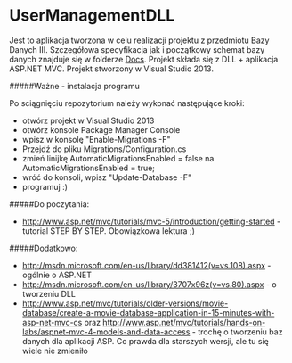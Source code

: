 ﻿UserManagementDLL
=================

Jest to aplikacja tworzona w celu realizacji projektu z przedmiotu Bazy Danych III. Szczegółowa specyfikacja jak i początkowy schemat bazy danych znajduje się w folderze [Docs](https://github.com/konkit/UserManagementDLL/tree/master/Docs).
Projekt składa się z DLL + aplikacja ASP.NET MVC.
Projekt stworzony w Visual Studio 2013.


#####Ważne - instalacja programu

Po sciągnięciu repozytorium należy wykonać następujące kroki:
- otwórz projekt w Visual Studio 2013
- otwórz konsole Package Manager Console
- wpisz w konsolę "Enable-Migrations -F"
- Przejdź do pliku Migrations/Configuration.cs
- zmień linijkę AutomaticMigrationsEnabled = false na AutomaticMigrationsEnabled = true;
- wróć do konsoli, wpisz "Update-Database -F"
- programuj :)

#####Do poczytania:

- http://www.asp.net/mvc/tutorials/mvc-5/introduction/getting-started - tutorial STEP BY STEP. Obowiązkowa lektura ;)

#####Dodatkowo:

- http://msdn.microsoft.com/en-us/library/dd381412(v=vs.108).aspx - ogólnie o ASP.NET
- http://msdn.microsoft.com/en-us/library/3707x96z(v=vs.80).aspx - o tworzeniu DLL
- http://www.asp.net/mvc/tutorials/older-versions/movie-database/create-a-movie-database-application-in-15-minutes-with-asp-net-mvc-cs oraz http://www.asp.net/mvc/tutorials/hands-on-labs/aspnet-mvc-4-models-and-data-access - trochę o tworzeniu baz danych dla aplikacji ASP. Co prawda dla starszych wersji, ale tu się wiele nie zmieniło

